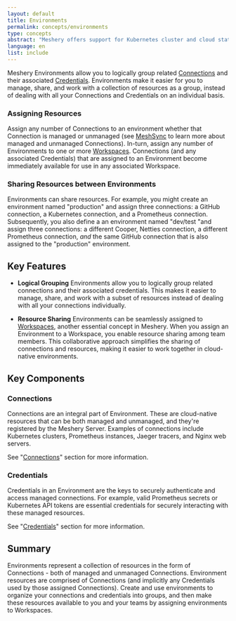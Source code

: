 ```yaml
---
layout: default
title: Environments
permalink: concepts/environments
type: concepts
abstract: "Meshery offers support for Kubernetes cluster and cloud state synchronization with the help of MeshSync."
language: en
list: include
---
```


Meshery Environments allow you to logically group related [Connections]({{site.baseurl}}/concepts/logical/connections) and their associated [Credentials]({{site.baseurl}}/concepts/logical/credentials). Environments make it easier for you to manage, share, and work with a collection of resources as a group, instead of dealing with all your Connections and Credentials on an individual basis. 

### Assigning Resources 

Assign any number of Connections to an environment whether that Connection is managed or unmanaged (see [MeshSync](concepts/architecture/meshsync) to learn more about managed and unmanaged Connections). In-turn, assign any number of Environments to one or more [Workspaces](/concepts/logical/workspaces). Connections (and any associated Credentials) that are assigned to an Environment become immediately available for use in any associated Workspace.

### Sharing Resources between Environments

Environments can share resources. For example, you might create an environment named "production" and assign three connections: a GitHub connection, a Kubernetes connection, and a Prometheus connection. Subsequently, you also define a an environment named "dev/test "and assign three connections: a different Cooper, Netties connection, a different Prometheus connection, _and_ the same GitHub connection that is also assigned to the "production" environment.

## Key Features

- **Logical Grouping** Environments allow you to logically group related connections and their associated credentials. This makes it easier to manage, share, and work with a subset of resources instead of dealing with all your connections individually.

- **Resource Sharing** Environments can be seamlessly assigned to [Workspaces](/concepts/workspaces), another essential concept in Meshery. When you assign an Environment to a Workspace, you enable resource sharing among team members. This collaborative approach simplifies the sharing of connections and resources, making it easier to work together in cloud-native environments.


## Key Components

### Connections
Connections are an integral part of Environment. These are cloud-native resources that can be both managed and unmanaged, and they're registered by the Meshery Server. Examples of connections include Kubernetes clusters, Prometheus instances, Jaeger tracers, and Nginx web servers.

See "[Connections](/concepts/connections)" section for more information.

### Credentials
Credentials in an Environment are the keys to securely authenticate and access managed connections. For example, valid Prometheus secrets or Kubernetes API tokens are essential credentials for securely interacting with these managed resources.

See "[Credentials](/concepts/credentials)" section for more information.


## Summary

Environments represent a collection of resources in the form of Connections - both of managed and unmanaged Connections. Environment resources are comprised of Connections (and implicitly any Credentials used by those assigned Connections). Create and use environments to organize your connections and credentials into groups, and then make these resources available to you and your teams by assigning environments to Workspaces.
